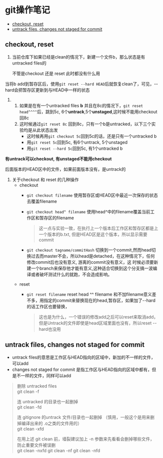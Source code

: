 # git操作笔记

* [checkout, reset](git-cao-zuo-bi-ji.md#checkout-reset)
* [untrack files, changes not staged for commit](git-cao-zuo-bi-ji.md#untrack-files-changes-not-staged-for-commit)

## checkout, reset

1. 当前仓库下如果已经是clean的情况下，新建一个文件b，那么状态是有untracked files的

   不管是checkout 还是 reset 此时都没有什么用

当将b add到暂存区后，使用`git reset --hard HEAD`后就恢复clean了，可见，--hard会把暂存区更新到与HEAD中一样的状态

1. 1. 如果是在有一个untracked files **b** 并且在8c的情况下，`git reset head^^^^`后，跳到5c, 6个**untrack**,5个**unstaged**,这时候不能用checkout回8c
   2. 这时候通过`git reset 8c` 回到8c，只有一个b是untracked，以下三个实验均是从此状态出发
      * 这时候再用`git checkout 5c`回到5c的话，还是只有一个untracked b
      * 用`git reset 5c`回到5c, 有6个untrack, 5个unstaged
      * 用`git reset --hard 5c`回到5c, 有1个untracked b

**有untrack可以checkout, 有unstaged不能用checkout**

后面版本的HEAD区中的文件，如果前面版本没有，是untrack的

1. 关于checkout 和 reset 的几种操作
   * checkout
     * `git checkout filename` 使用暂存区或HEAD区中最近一次保存的状态去覆盖filename
     * `git checkout head^ filename` 使用head^中的filename覆盖当前工作区和暂存区的filename

       > 这一点与实验一致，在执行上一个版本后工作区和暂存区都是上一个版本的b.txt, 但是HEAD区是这个版本，所以显示需要commit

     * `git checkout tagname/commitHash` 切换到一个commit,然而head切换过去而master不会，所以head是detached，在这种情况下，任何修改commit后也没有意义, 游离的commit没有意义，这 时候必须要新建一个branch来保存他才能有意义,这种适合切换到这个分支搞一波编译或者破坏测试什么的就跑，不会造成影响。
   * reset
     * `git reset filename` reset head ^^ filename 和不加filename意义差不多，用指定的commit来替换现在的head,暂存区，如果加了--hard的话工作区也要替换，

       > 这也是为什么，一个错误的修改add之后可以reset来取消add，但是Untrack的文件即使是head区域里面也没有，所以reset --hard也没用

## untrack files, changes not staged for commit

* untrack files的意思是工作区与HEAD指向的区域中，新加的不一样的文件，可以add
* changes not staged for commit 是指工作区与HEAD指向的区域中都有，但是不一样的文件，同样可以add

> 删除 untracked files  
> git clean -f
>
> 连 untracked 的目录也一起删掉  
> git clean -fd
>
> 连 gitignore 的untrack 文件/目录也一起删掉 （慎用，一般这个是用来删掉编译出来的 .o之类的文件用的）  
> git clean -xfd
>
> 在用上述 git clean 前，墙裂建议加上 -n 参数来先看看会删掉哪些文件，防止重要文件被误删  
> git clean -nxfd git clean -nf git clean -nfd



